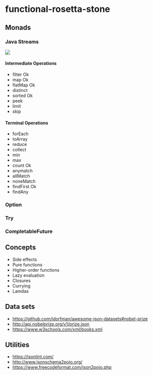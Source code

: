 # functional-rosetta-stone

## Monads

### Java Streams

![](https://pbs.twimg.com/media/D6U9cu-WAAMOOGM?format=jpg)

#### Intermediate Operations

- filter Ok
- map Ok
- flatMap Ok
- distinct 
- sorted Ok
- peek
- limit
- skip

#### Terminal Operations

- forEach
- toArray
- reduce
- collect
- min
- max
- count Ok
- anymatch
- allMatch
- noneMatch
- findFirst Ok
- findAny

### Option

### Try

### CompletableFuture

## Concepts

 - Side effects
 - Pure functions
 - Higher-order functions
 - Lazy evaluation
 - Closures
 - Currying
 - Lamdas 
 
## Data sets
 
 - https://github.com/jdorfman/awesome-json-datasets#nobel-prize
 - http://api.nobelprize.org/v1/prize.json
 - https://www.w3schools.com/xml/books.xml
 
## Utilities
 
 - https://jsonlint.com/
 - http://www.jsonschema2pojo.org/
 - https://www.freecodeformat.com/json2pojo.php
